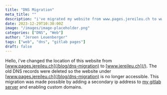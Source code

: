 ```yaml
---
title: "DNS Migration"
meta_title: ""
description: "i've migrated my website from www.pages.jereileu.ch to www.jereileu.ch"
date: 2023-12-29T10:30:00Z
image: "/images/image-placeholder.png"
categories: ["DNS", "Web"]
author: "Jeroen Leuenberger"
tags: ["web", "dns", "gitlab pages"]
draft: false
---
```


Hello,
i've changed the location of this website from [www.pages.jereileu.ch](/blog/dns-migration) to [www.jereileu.ch](/). The old DNS records were deleted so the website under [www.pages.jereileu.ch](/blog/dns-migration) is no longer accessible. This migration was made possible by adding a secondary ip address to [my gitlab server](https://git.jereileu.ch) and enabling custom domains.
